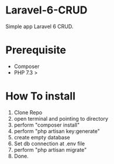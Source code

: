 # Laravel-6-CRUD


Simple app Laravel 6 CRUD.

# Prerequisite

- Composer
- PHP 7.3 >

# How To install

1. Clone Repo
2. open terminal and pointing to directory
3. perform "composer install"
4. perform "php artisan key:generate"
5. create empty database
6. Set db connection at .env file
7. perform "php artisan migrate"
8. Done.
